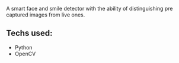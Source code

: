 A smart face and smile detector with the ability of distinguishing pre captured images from live ones.

## Techs used:

 - Python
 - OpenCV